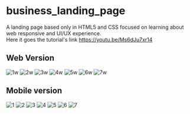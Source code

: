 # business_landing_page

A landing page based only in HTML5 and CSS focused on learning about web responsive and UI/UX experience.
<br/>
Here it goes the tutorial's link https://youtu.be/Ms6dJu7xr14

## Web Version
![1w](https://user-images.githubusercontent.com/78274293/126885261-1761174c-1d64-4fd0-8709-a9cac033853b.PNG)
![2w](https://user-images.githubusercontent.com/78274293/126885263-13b4b84d-47f2-4b8f-97b8-3ab353fac16e.PNG)
![3w](https://user-images.githubusercontent.com/78274293/126885265-89669070-3ad3-402e-bfe3-50a7795d654e.PNG)
![4w](https://user-images.githubusercontent.com/78274293/126885266-133b4802-4382-4e8a-84e8-c5bd8dc7fed0.PNG)
![5w](https://user-images.githubusercontent.com/78274293/126885267-38607885-bdc4-424c-ae47-0060dd1aa8d3.PNG)
![6w](https://user-images.githubusercontent.com/78274293/126885268-a6b1d68e-5bc7-45f1-9f27-808b9f05e587.PNG)
![7w](https://user-images.githubusercontent.com/78274293/126885260-43e0a500-1fe7-4235-81b2-17a35041685f.PNG)

## Mobile version
![1](https://user-images.githubusercontent.com/78274293/126885249-4dd764f0-62b8-4202-82d4-aa1be1fae162.PNG)
![2](https://user-images.githubusercontent.com/78274293/126885251-4d1f2c1a-6eac-415f-aa6b-bcd3a4f13347.PNG)
![3](https://user-images.githubusercontent.com/78274293/126885252-8086309d-9fca-43b5-ad0a-32cee7bb35e8.PNG)
![4](https://user-images.githubusercontent.com/78274293/126885253-5aa6e055-5854-411c-ae34-4c654b2f80e6.PNG)
![5](https://user-images.githubusercontent.com/78274293/126885254-98db4f66-d7d1-4a7e-934f-3bea62c662d6.PNG)
![6](https://user-images.githubusercontent.com/78274293/126885255-22525364-64cb-424b-af24-db671ffea6a6.PNG)
![7](https://user-images.githubusercontent.com/78274293/126885248-a295f771-7a80-4ba7-8565-3b90dc0df7f2.PNG)
